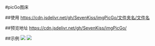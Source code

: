 #picGo图床

##使用
https://cdn.jsdelivr.net/gh/SevenKiss/imgPicGo/文件夹名/文件名

##预览地址
https://cdn.jsdelivr.net/gh/SevenKiss/imgPicGo/

##示例
![](https://cdn.jsdelivr.net/gh/SevenKiss/imgPicGo/image/20200704023823.jpg)
![](https://cdn.jsdelivr.net/gh/SevenKiss/imgPicGo/2020/06/04/20200804005455.jpg)
